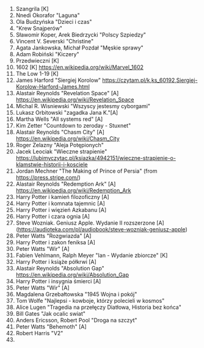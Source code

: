 1. Szangrila [K]
2. Nnedi Okorafor "Laguna"
3. Ola Budzyńska "Dzieci i czas"
4. "Krew Snajperów"
5. Sławomir Koper, Arek Biedrzycki "Polscy Szpiedzy"
6. Vincent V. Severski "Christine"
7. Agata Jankowska, Michał Pozdał "Męskie sprawy"
8. Adam Robiński "Kiczery"
9. Przedwieczni [K]
10. 1602 [K] https://en.wikipedia.org/wiki/Marvel_1602
11. The Low 1-19 [K]
12. James Harford "Siergiej Korolow" https://czytam.pl/k,ks_60192,Siergiej-Korolow-Harford-James.html
13. Alastair Reynolds "Revelation Space" [A] https://en.wikipedia.org/wiki/Revelation_Space
14. Michal R. Wisniewski "Wszyscy jestesmy cyborgami" 
15. Lukasz Orbitowski "zagadka Jana K."[A]
16. Martha Wells "All systems red" [A]
17. Kim Zetter "Countdown to zeroday - Stuxnet"
18. Alastair Reynolds "Chasm City" [A] https://en.wikipedia.org/wiki/Chasm_City
19. Roger Zelazny "Aleja Potępionych"
20. Jacek Leociak "Wieczne strapienie" https://lubimyczytac.pl/ksiazka/4942151/wieczne-strapienie-o-klamstwie-historii-i-kosciele
21. Jordan Mechner "The Making of Prince of Persia" (from https://press.stripe.com/)
22. Alastair Reynolds "Redemption Ark" [A] https://en.wikipedia.org/wiki/Redemption_Ark
23. Harry Potter i kamień filozoficzny [A]
24. Harry Potter i komnata tajemnic [A]
25. Harry Potter i więzień Azkabanu [A]
26. Harry Potter i czara ognia [A]
27. Steve Wozniak. Geniusz Apple. Wydanie II rozszerzone [A] (https://audioteka.com/pl/audiobook/steve-wozniak-geniusz-apple)
28. Peter Watts "Rozgwiazda" [A]
29. Harry Potter i zakon feniksa [A]
30. Peter Watts "Wir" [A]
31. Fabien Vehlmann, Ralph Meyer "Ian - Wydanie zbiorcze" [K]
32. Harry Potter i książe półkrwi [A]
33. Alastair Reynolds "Absolution Gap" https://en.wikipedia.org/wiki/Absolution_Gap
34. Harry Potter i insygnia śmierci [A]
35. Peter Watts "Wir" [A]
36. Magdalena Grzebałtowska "1945 Wojna i pokój"
37. Tom Wolfe "Najlepsi - kowboje, którzy polecieli w kosmos"
38. Alice Lugen "Tragedia na przełęczy Diatłowa, Historia bez końca"
39. Bill Gates "Jak ocalic swiat"
40. Anders Ericsson, Robert Pool "Droga na szczyt"
41. Peter Watts "Behemoth" [A]
42. Robert Harris "V2" 
43. 
